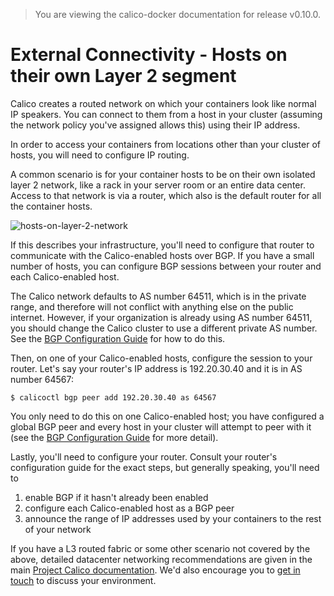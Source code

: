 > You are viewing the calico-docker documentation for release v0.10.0.

# External Connectivity - Hosts on their own Layer 2 segment

Calico creates a routed network on which your containers look like normal IP speakers.  You can connect to them from a host in your cluster (assuming the network policy you've assigned allows this) using their IP address.

In order to access your containers from locations other than your cluster of hosts, you will need to configure IP routing.

A common scenario is for your container hosts to be on their own isolated layer 2 network, like a rack in your server room or an entire data center.  Access to that network is via a router, which also is the default router for all the container hosts.

![hosts-on-layer-2-network](images/hosts-on-layer-2-network.png)

If this describes your infrastructure, you'll need to configure that router to communicate with the Calico-enabled hosts over BGP.  If you have a small number of hosts, you can configure BGP sessions between your router and each Calico-enabled host.

The Calico network defaults to AS number 64511, which is in the private range, and therefore will not conflict with anything else on the public internet.  However, if your organization is already using AS number 64511, you should change the Calico cluster to use a different private AS number.  See the [BGP Configuration Guide](bgp.md) for how to do this.

Then, on one of your Calico-enabled hosts, configure the session to your router.  Let's say your router's IP address is 192.20.30.40 and it is in AS number 64567:

    $ calicoctl bgp peer add 192.20.30.40 as 64567

You only need to do this on one Calico-enabled host; you have configured a global BGP peer and every host in your cluster will attempt to peer with it (see the [BGP Configuration Guide](bgp.md) for more detail).

Lastly, you'll need to configure your router.  Consult your router's configuration guide for the exact steps, but generally speaking, you'll need to

 1. enable BGP if it hasn't already been enabled
 2. configure each Calico-enabled host as a BGP peer
 3. announce the range of IP addresses used by your containers to the rest of your network

If you have a L3 routed fabric or some other scenario not covered by the above, detailed datacenter networking recommendations are given in the main 
[Project Calico documentation](http://docs.projectcalico.org/en/latest/index.html).
We'd also encourage you to [get in touch](http://www.projectcalico.org/contact/) to discuss your environment.
